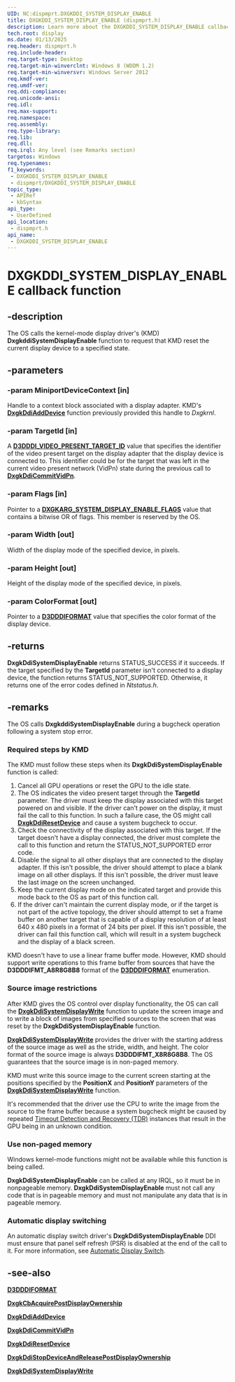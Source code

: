 ```yaml
---
UID: NC:dispmprt.DXGKDDI_SYSTEM_DISPLAY_ENABLE
title: DXGKDDI_SYSTEM_DISPLAY_ENABLE (dispmprt.h)
description: Learn more about the DXGKDDI_SYSTEM_DISPLAY_ENABLE callback function.
tech.root: display
ms.date: 01/13/2025
req.header: dispmprt.h
req.include-header: 
req.target-type: Desktop
req.target-min-winverclnt: Windows 8 (WDDM 1.2)
req.target-min-winversvr: Windows Server 2012
req.kmdf-ver: 
req.umdf-ver: 
req.ddi-compliance: 
req.unicode-ansi: 
req.idl: 
req.max-support: 
req.namespace: 
req.assembly: 
req.type-library: 
req.lib: 
req.dll: 
req.irql: Any level (see Remarks section)
targetos: Windows
req.typenames: 
f1_keywords:
 - DXGKDDI_SYSTEM_DISPLAY_ENABLE
 - dispmprt/DXGKDDI_SYSTEM_DISPLAY_ENABLE
topic_type:
 - APIRef
 - kbSyntax
api_type:
 - UserDefined
api_location:
 - dispmprt.h
api_name:
 - DXGKDDI_SYSTEM_DISPLAY_ENABLE
---
```


# DXGKDDI_SYSTEM_DISPLAY_ENABLE callback function

## -description

The OS calls the kernel-mode display driver's (KMD) **DxgkddiSystemDisplayEnable** function to request that KMD reset the current display device to a specified state.

## -parameters

### -param MiniportDeviceContext [in]

Handle to a context block associated with a display adapter. KMD's [**DxgkDdiAddDevice**](nc-dispmprt-dxgkddi_add_device.md) function previously provided this handle to *Dxgkrnl*.

### -param TargetId [in]

A [**D3DDDI_VIDEO_PRESENT_TARGET_ID**](../d3dkmdt/ns-d3dkmdt-_d3dkmdt_video_present_target.md) value that specifies the identifier of the video present target on the display adapter that the display device is connected to. This identifier could be for the target that was left in the current video present network (VidPn) state during the previous call to [**DxgkDdiCommitVidPn**](../d3dkmddi/nc-d3dkmddi-dxgkddi_commitvidpn.md).

### -param Flags [in]

Pointer to a [**DXGKARG_SYSTEM_DISPLAY_ENABLE_FLAGS**](ns-dispmprt-dxgkarg_system_display_enable_flags.md) value that contains a bitwise OR of flags. This member is reserved by the OS.

### -param Width [out]

Width of the display mode of the specified device, in pixels.

### -param Height [out]

Height of the display mode of the specified device, in pixels.

### -param ColorFormat [out]

Pointer to a [**D3DDDIFORMAT**](../d3dukmdt/ne-d3dukmdt-_d3dddiformat.md) value that specifies the color format of the display device.

## -returns

**DxgkDdiSystemDisplayEnable** returns STATUS_SUCCESS if it succeeds. If the target specified by the **TargetId** parameter isn't connected to a display device, the function returns STATUS_NOT_SUPPORTED. Otherwise, it returns one of the error codes defined in *Ntstatus.h*.

## -remarks

The OS calls **DxgkddiSystemDisplayEnable** during a bugcheck operation following a system stop error.

### Required steps by KMD

The KMD must follow these steps when its **DxgkDdiSystemDisplayEnable** function is called:

1. Cancel all GPU operations or reset the GPU to the idle state.
1. The OS indicates the video present target through the **TargetId** parameter. The driver must keep the display associated with this target powered on and visible. If the driver can't power on the display, it must fail the call to this function. In such a failure case, the OS might call [**DxgkDdiResetDevice**](nc-dispmprt-dxgkddi_reset_device.md) and cause a system bugcheck to occur.
1. Check the connectivity of the display associated with this target. If the target doesn't have a display connected, the driver must complete the call to this function and return the STATUS_NOT_SUPPORTED error code.
1. Disable the signal to all other displays that are connected to the display adapter. If this isn't possible, the driver should attempt to place a blank image on all other displays. If this isn't possible, the driver must leave the last image on the screen unchanged.
1. Keep the current display mode on the indicated target and provide this mode back to the OS as part of this function call.
1. If the driver can't maintain the current display mode, or if the target is not part of the active topology, the driver should attempt to set a frame buffer on another target that is capable of a display resolution of at least 640 x 480 pixels in a format of 24 bits per pixel. If this isn't possible, the driver can fail this function call, which will result in a system bugcheck and the display of a black screen.

KMD doesn't have to use a linear frame buffer mode. However, KMD should support write operations to this frame buffer from sources that have the **D3DDDIFMT_A8R8G8B8** format of the [**D3DDDIFORMAT**](../d3dukmdt/ne-d3dukmdt-_d3dddiformat.md) enumeration.

### Source image restrictions

After KMD gives the OS control over display functionality, the OS can call the [**DxgkDdiSystemDisplayWrite**](nc-dispmprt-dxgkddi_system_display_write.md) function to update the screen image and to write a block of images from specified sources to the screen that was reset by the **DxgkDdiSystemDisplayEnable** function.

[**DxgkDdiSystemDisplayWrite**](nc-dispmprt-dxgkddi_system_display_write.md) provides the driver with the starting address of the source image as well as the stride, width, and height. The color format of the source image is always **D3DDDIFMT_X8R8G8B8**. The OS guarantees that the source image is in non-paged memory.

KMD must write this source image to the current screen starting at the positions specified by the **PositionX** and **PositionY** parameters of the [**DxgkDdiSystemDisplayWrite**](nc-dispmprt-dxgkddi_system_display_write.md) function.

It's recommended that the driver use the CPU to write the image from the source to the frame buffer because a system bugcheck might be caused by repeated [Timeout Detection and Recovery (TDR)](/windows-hardware/drivers/display/timeout-detection-and-recovery) instances that result in the GPU being in an unknown condition.

### Use non-paged memory

Windows kernel-mode functions might not be available while this function is being called.

**DxgkDdiSystemDisplayEnable** can be called at any IRQL, so it must be in nonpageable memory. **DxgkDdiSystemDisplayEnable** must not call any code that is in pageable memory and must not manipulate any data that is in pageable memory.

### Automatic display switching

An automatic display switch driver's **DxgkDdiSystemDisplayEnable** DDI must ensure that panel self refresh (PSR) is disabled at the end of the call to it. For more information, see [Automatic Display Switch](/windows-hardware/drivers/display/automatic-display-switch).

## -see-also

[**D3DDDIFORMAT**](../d3dukmdt/ne-d3dukmdt-_d3dddiformat.md)

[**DxgkCbAcquirePostDisplayOwnership**](nc-dispmprt-dxgkcb_acquire_post_display_ownership.md)

[**DxgkDdiAddDevice**](nc-dispmprt-dxgkddi_add_device.md)

[**DxgkDdiCommitVidPn**](../d3dkmddi/nc-d3dkmddi-dxgkddi_commitvidpn.md)

[**DxgkDdiResetDevice**](nc-dispmprt-dxgkddi_reset_device.md)

[**DxgkDdiStopDeviceAndReleasePostDisplayOwnership**](nc-dispmprt-dxgkddi_stop_device_and_release_post_display_ownership.md)

[**DxgkDdiSystemDisplayWrite**](nc-dispmprt-dxgkddi_system_display_write.md)

